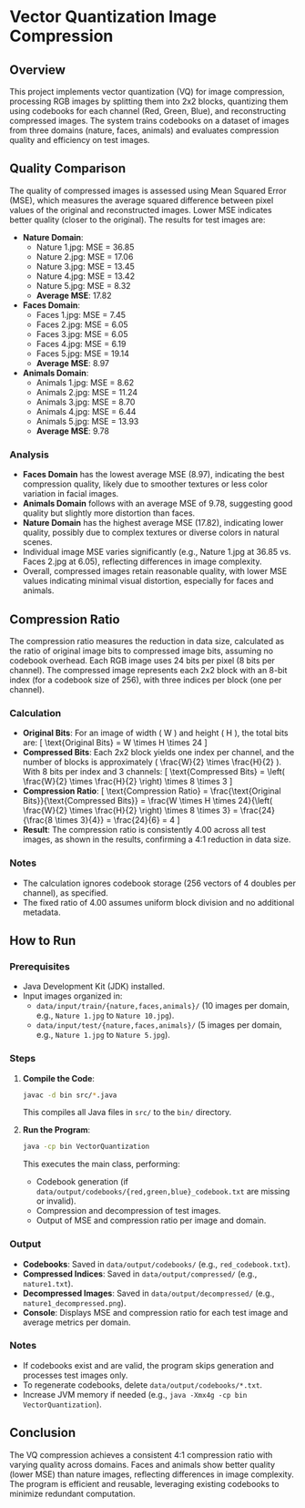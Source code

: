 # Vector Quantization Image Compression

## Overview
This project implements vector quantization (VQ) for image compression, processing RGB images by splitting them into 2x2 blocks, quantizing them using codebooks for each channel (Red, Green, Blue), and reconstructing compressed images. The system trains codebooks on a dataset of images from three domains (nature, faces, animals) and evaluates compression quality and efficiency on test images.

## Quality Comparison
The quality of compressed images is assessed using Mean Squared Error (MSE), which measures the average squared difference between pixel values of the original and reconstructed images. Lower MSE indicates better quality (closer to the original). The results for test images are:

- **Nature Domain**:
  - Nature 1.jpg: MSE = 36.85
  - Nature 2.jpg: MSE = 17.06
  - Nature 3.jpg: MSE = 13.45
  - Nature 4.jpg: MSE = 13.42
  - Nature 5.jpg: MSE = 8.32
  - **Average MSE**: 17.82
- **Faces Domain**:
  - Faces 1.jpg: MSE = 7.45
  - Faces 2.jpg: MSE = 6.05
  - Faces 3.jpg: MSE = 6.05
  - Faces 4.jpg: MSE = 6.19
  - Faces 5.jpg: MSE = 19.14
  - **Average MSE**: 8.97
- **Animals Domain**:
  - Animals 1.jpg: MSE = 8.62
  - Animals 2.jpg: MSE = 11.24
  - Animals 3.jpg: MSE = 8.70
  - Animals 4.jpg: MSE = 6.44
  - Animals 5.jpg: MSE = 13.93
  - **Average MSE**: 9.78

### Analysis
- **Faces Domain** has the lowest average MSE (8.97), indicating the best compression quality, likely due to smoother textures or less color variation in facial images.
- **Animals Domain** follows with an average MSE of 9.78, suggesting good quality but slightly more distortion than faces.
- **Nature Domain** has the highest average MSE (17.82), indicating lower quality, possibly due to complex textures or diverse colors in natural scenes.
- Individual image MSE varies significantly (e.g., Nature 1.jpg at 36.85 vs. Faces 2.jpg at 6.05), reflecting differences in image complexity.
- Overall, compressed images retain reasonable quality, with lower MSE values indicating minimal visual distortion, especially for faces and animals.

## Compression Ratio
The compression ratio measures the reduction in data size, calculated as the ratio of original image bits to compressed image bits, assuming no codebook overhead. Each RGB image uses 24 bits per pixel (8 bits per channel). The compressed image represents each 2x2 block with an 8-bit index (for a codebook size of 256), with three indices per block (one per channel).

### Calculation
- **Original Bits**: For an image of width \( W \) and height \( H \), the total bits are:
  \[
  \text{Original Bits} = W \times H \times 24
  \]
- **Compressed Bits**: Each 2x2 block yields one index per channel, and the number of blocks is approximately \( \frac{W}{2} \times \frac{H}{2} \). With 8 bits per index and 3 channels:
  \[
  \text{Compressed Bits} = \left( \frac{W}{2} \times \frac{H}{2} \right) \times 8 \times 3
  \]
- **Compression Ratio**:
  \[
  \text{Compression Ratio} = \frac{\text{Original Bits}}{\text{Compressed Bits}} = \frac{W \times H \times 24}{\left( \frac{W}{2} \times \frac{H}{2} \right) \times 8 \times 3} = \frac{24}{\frac{8 \times 3}{4}} = \frac{24}{6} = 4
  \]
- **Result**: The compression ratio is consistently 4.00 across all test images, as shown in the results, confirming a 4:1 reduction in data size.

### Notes
- The calculation ignores codebook storage (256 vectors of 4 doubles per channel), as specified.
- The fixed ratio of 4.00 assumes uniform block division and no additional metadata.

## How to Run
### Prerequisites
- Java Development Kit (JDK) installed.
- Input images organized in:
  - `data/input/train/{nature,faces,animals}/` (10 images per domain, e.g., `Nature 1.jpg` to `Nature 10.jpg`).
  - `data/input/test/{nature,faces,animals}/` (5 images per domain, e.g., `Nature 1.jpg` to `Nature 5.jpg`).

### Steps
1. **Compile the Code**:
   ```bash
   javac -d bin src/*.java
   ```
   This compiles all Java files in `src/` to the `bin/` directory.

2. **Run the Program**:
   ```bash
   java -cp bin VectorQuantization
   ```
   This executes the main class, performing:
   - Codebook generation (if `data/output/codebooks/{red,green,blue}_codebook.txt` are missing or invalid).
   - Compression and decompression of test images.
   - Output of MSE and compression ratio per image and domain.

### Output
- **Codebooks**: Saved in `data/output/codebooks/` (e.g., `red_codebook.txt`).
- **Compressed Indices**: Saved in `data/output/compressed/` (e.g., `nature1.txt`).
- **Decompressed Images**: Saved in `data/output/decompressed/` (e.g., `nature1_decompressed.png`).
- **Console**: Displays MSE and compression ratio for each test image and average metrics per domain.

### Notes
- If codebooks exist and are valid, the program skips generation and processes test images only.
- To regenerate codebooks, delete `data/output/codebooks/*.txt`.
- Increase JVM memory if needed (e.g., `java -Xmx4g -cp bin VectorQuantization`).

## Conclusion
The VQ compression achieves a consistent 4:1 compression ratio with varying quality across domains. Faces and animals show better quality (lower MSE) than nature images, reflecting differences in image complexity. The program is efficient and reusable, leveraging existing codebooks to minimize redundant computation.